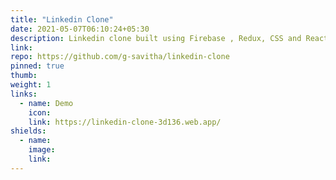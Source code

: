 ```yaml
---
title: "Linkedin Clone"
date: 2021-05-07T06:10:24+05:30
description: Linkedin clone built using Firebase , Redux, CSS and React
link:
repo: https://github.com/g-savitha/linkedin-clone
pinned: true
thumb:
weight: 1
links:
  - name: Demo
    icon:
    link: https://linkedin-clone-3d136.web.app/
shields:
  - name:
    image:
    link:
---
```

